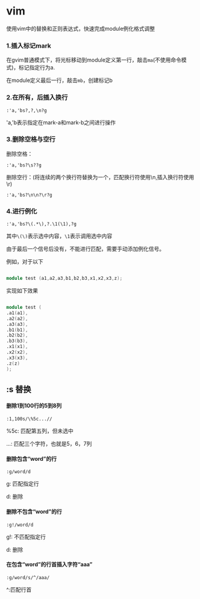 # vim

使用vim中的替换和正则表达式，快速完成module例化格式调整

### 1.插入标记mark

在gvim普通模式下，将光标移动到module定义第一行，敲击```ma```(不使用命令模式)，标记指定行为a.

在module定义最后一行，敲击```mb```，创建标记b

### 2.在所有，后插入换行

```shell
:'a,'bs?,?,\n?g
```
'a,'b表示指定在mark-a和mark-b之间进行操作

### 3.删除空格与空行

删除空格：

```shell
:'a,'bs?\s??g
```

删除空行：(将连续的两个换行符替换为一个，匹配换行符使用\n,插入换行符使用\r)

```shell
:'a,'bs?\n\n?\r?g
```

### 4.进行例化

```shell
:'a,'bs?\(.*\),?.\1(\1),?g
```

其中```\(\)```表示选中内容，```\1```表示调用选中内容

由于最后一个信号后没有，不能进行匹配，需要手动添加例化信号。

例如，对于以下

```verilog

module test (a1,a2,a3,b1,b2,b3,x1,x2,x3,z);

```

实现如下效果

```verilog

module test (
.a1(a1),
.a2(a2),
.a3(a3),
.b1(b1),
.b2(b2),
.b3(b3),
.x1(x1),
.x2(x2),
.x3(x3),
.z(z)
);

```
## :s 替换
#### 删除1到100行的5到8列
```
:1,100s/\%5c...//
```
\%5c: 匹配第五列，但未选中

...:  匹配三个字符，也就是5，6，7列

#### 删除包含“word”的行
```
:g/word/d
```
g: 匹配指定行

d: 删除

#### 删除不包含“word”的行
```
:g!/word/d
```
g!: 不匹配指定行

d: 删除

#### 在包含“word”的行首插入字符“aaa”
```
:g/word/s/^/aaa/
```
^:匹配行首

